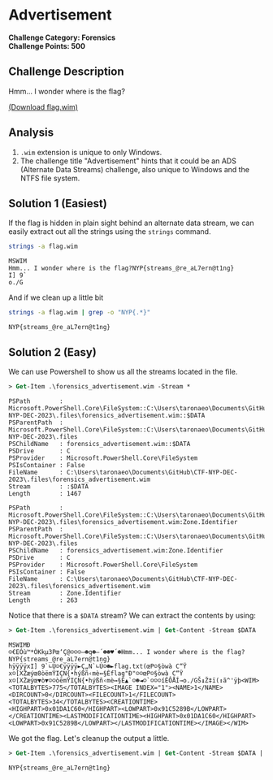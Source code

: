 # Advertisement

**Challenge Category: Forensics** <br />
**Challenge Points: 500**

## Challenge Description

Hmm... I wonder where is the flag?

[(Download flag.wim)](../.files/forensics_advertisement.wim)

## Analysis

1. `.wim` extension is unique to only Windows.
2. The challenge title "Advertisement" hints that it could be an ADS (Alternate Data Streams) challenge, also unique to Windows and the NTFS file system.

## Solution 1 (Easiest)

If the flag is hidden in plain sight behind an alternate data stream, we can easily extract out all the strings using the `strings` command.

```sh
strings -a flag.wim
```

```
MSWIM
Hmm... I wonder where is the flag?NYP{streams_@re_aL7ern@t1ng}
I] 9`
o./G
```

And if we clean up a little bit

```sh
strings -a flag.wim | grep -o "NYP{.*}"
```

```
NYP{streams_@re_aL7ern@t1ng}
```

## Solution 2 (Easy)

We can use Powershell to show us all the streams located in the file.

```ps
> Get-Item .\forensics_advertisement.wim -Stream *
```

```
PSPath        : Microsoft.PowerShell.Core\FileSystem::C:\Users\taronaeo\Documents\GitHub\CTF-NYP-DEC-2023\.files\forensics_advertisement.wim::$DATA
PSParentPath  : Microsoft.PowerShell.Core\FileSystem::C:\Users\taronaeo\Documents\GitHub\CTF-NYP-DEC-2023\.files
PSChildName   : forensics_advertisement.wim::$DATA
PSDrive       : C
PSProvider    : Microsoft.PowerShell.Core\FileSystem
PSIsContainer : False
FileName      : C:\Users\taronaeo\Documents\GitHub\CTF-NYP-DEC-2023\.files\forensics_advertisement.wim
Stream        : :$DATA
Length        : 1467

PSPath        : Microsoft.PowerShell.Core\FileSystem::C:\Users\taronaeo\Documents\GitHub\CTF-NYP-DEC-2023\.files\forensics_advertisement.wim:Zone.Identifier
PSParentPath  : Microsoft.PowerShell.Core\FileSystem::C:\Users\taronaeo\Documents\GitHub\CTF-NYP-DEC-2023\.files
PSChildName   : forensics_advertisement.wim:Zone.Identifier
PSDrive       : C
PSProvider    : Microsoft.PowerShell.Core\FileSystem
PSIsContainer : False
FileName      : C:\Users\taronaeo\Documents\GitHub\CTF-NYP-DEC-2023\.files\forensics_advertisement.wim
Stream        : Zone.Identifier
Length        : 263
```

Notice that there is a `$DATA` stream? We can extract the contents by using:

```ps
> Get-Item .\forensics_advertisement.wim | Get-Content -Stream $DATA
```

```
MSWIMÐ
☺€EÓù™*ÒKkµ3Pœ‘Ç@☺☺☺–☻q☻–´☻☻♥´☻Hmm... I wonder where is the flag?NYP{streams_@re_aL7ern@t1ng}
hÿÿÿÿxI] 9`∟Ú☺€ÿÿÿÿ►Ç„N`∟Ú☺☻►flag.txt(œP☺§òwà C“Ÿ
x☺[XŽæýœ8òëmŸIÇN{•hýßñ‹mè↔§Èflag"Ð"☺☺œP☺§òwà C“Ÿ
x☺[XŽæýœ▼ò▼☺☺òëmŸIÇN{•hýßñ‹mè↔§È▲`☺☻◄☺`☺☺☺íÊÔÅÍ→o./GŠ↨Ž‡ï(↕ã^'ÿþ<WIM><TOTALBYTES>775</TOTALBYTES><IMAGE INDEX="1"><NAME>1</NAME><DIRCOUNT>0</DIRCOUNT><FILECOUNT>1</FILECOUNT><TOTALBYTES>34</TOTALBYTES><CREATIONTIME><HIGHPART>0x01DA1C60</HIGHPART><LOWPART>0x91C5289B</LOWPART></CREATIONTIME><LASTMODIFICATIONTIME><HIGHPART>0x01DA1C60</HIGHPART><LOWPART>0x91C5289B</LOWPART></LASTMODIFICATIONTIME></IMAGE></WIM>
```

We got the flag. Let's cleanup the output a little.

```ps
> Get-Item .\forensics_advertisement.wim | Get-Content -Stream $DATA | Select-String -Pattern "NYP{.*}" -AllMatches | ForEach-Object { $_.Matches } | ForEach-Object { $_.Value }
```

```
NYP{streams_@re_aL7ern@t1ng}
```
